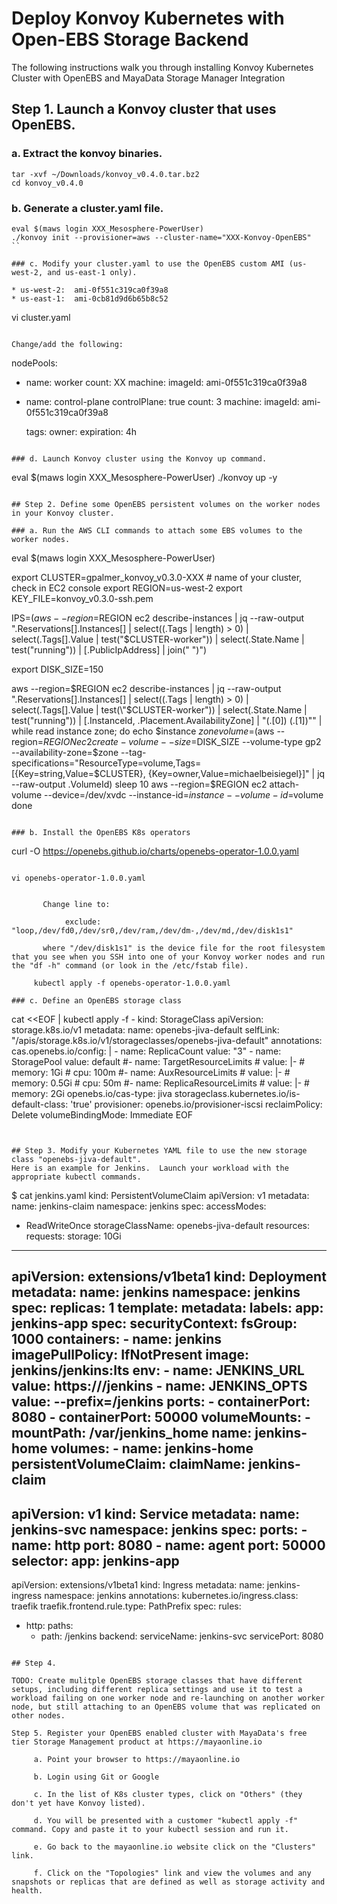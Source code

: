 # Deploy Konvoy Kubernetes with Open-EBS Storage Backend

The following instructions walk you through installing Konvoy Kubernetes Cluster with OpenEBS and MayaData Storage Manager Integration

## Step 1. Launch a Konvoy cluster that uses OpenEBS.

### a. Extract the konvoy binaries.
```
tar -xvf ~/Downloads/konvoy_v0.4.0.tar.bz2
cd konvoy_v0.4.0
```

### b. Generate a cluster.yaml file.
```
eval $(maws login XXX_Mesosphere-PowerUser)
./konvoy init --provisioner=aws --cluster-name="XXX-Konvoy-OpenEBS"
``

### c. Modify your cluster.yaml to use the OpenEBS custom AMI (us-west-2, and us-east-1 only).  

* us-west-2:  ami-0f551c319ca0f39a8
* us-east-1:  ami-0cb81d9d6b65b8c52
```
vi cluster.yaml
```

Change/add the following:
```
  nodePools:
  - name: worker
    count: XX
    machine:
      imageId: ami-0f551c319ca0f39a8

  - name: control-plane
    controlPlane: true
    count: 3
    machine:
      imageId: ami-0f551c319ca0f39a8

    tags:
      owner: <CHANGE ME>
      expiration: 4h
```

### d. Launch Konvoy cluster using the Konvoy up command.
```
eval $(maws login XXX_Mesosphere-PowerUser)
./konvoy up -y
```

## Step 2. Define some OpenEBS persistent volumes on the worker nodes in your Konvoy cluster.

### a. Run the AWS CLI commands to attach some EBS volumes to the worker nodes.
```
eval $(maws login XXX_Mesosphere-PowerUser)

export CLUSTER=gpalmer_konvoy_v0.3.0-XXX     # name of your cluster, check in EC2 console
export REGION=us-west-2
export KEY_FILE=konvoy_v0.3.0-ssh.pem  


IPS=$(aws --region=$REGION ec2 describe-instances |  jq --raw-output ".Reservations[].Instances[] | select((.Tags | length) > 0) | select(.Tags[].Value | test(\"$CLUSTER-worker\")) | select(.State.Name | test(\"running\")) | [.PublicIpAddress] | join(\" \")")

export DISK_SIZE=150

aws --region=$REGION ec2 describe-instances |  jq --raw-output ".Reservations[].Instances[] | select((.Tags | length) > 0) | select(.Tags[].Value | test(\"$CLUSTER-worker\")) | select(.State.Name | test(\"running\")) | [.InstanceId, .Placement.AvailabilityZone] | \"\(.[0]) \(.[1])\"" | while read instance zone; do
echo $instance $zone
volume=$(aws --region=$REGION ec2 create-volume --size=$DISK_SIZE --volume-type gp2 --availability-zone=$zone --tag-specifications="ResourceType=volume,Tags=[{Key=string,Value=$CLUSTER}, {Key=owner,Value=michaelbeisiegel}]" | jq --raw-output .VolumeId)
sleep 10
aws --region=$REGION ec2 attach-volume --device=/dev/xvdc --instance-id=$instance --volume-id=$volume
done
```

### b. Install the OpenEBS K8s operators
```
curl -O https://openebs.github.io/charts/openebs-operator-1.0.0.yaml
```

vi openebs-operator-1.0.0.yaml


       Change line to: 

            exclude: "loop,/dev/fd0,/dev/sr0,/dev/ram,/dev/dm-,/dev/md,/dev/disk1s1"

       where "/dev/disk1s1" is the device file for the root filesystem that you see when you SSH into one of your Konvoy worker nodes and run the "df -h" command (or look in the /etc/fstab file).

     kubectl apply -f openebs-operator-1.0.0.yaml

### c. Define an OpenEBS storage class
```
cat <<EOF | kubectl apply -f -
kind: StorageClass
apiVersion: storage.k8s.io/v1
metadata:
  name: openebs-jiva-default
  selfLink: "/apis/storage.k8s.io/v1/storageclasses/openebs-jiva-default"
  annotations:
    cas.openebs.io/config: |
      - name: ReplicaCount
        value: "3"
      - name: StoragePool
        value: default
      #- name: TargetResourceLimits
      #  value: |-
      #      memory: 1Gi
      #      cpu: 100m
      #- name: AuxResourceLimits
      #  value: |-
      #      memory: 0.5Gi
      #      cpu: 50m
      #- name: ReplicaResourceLimits
      #  value: |-
      #      memory: 2Gi
    openebs.io/cas-type: jiva
    storageclass.kubernetes.io/is-default-class: 'true'
provisioner: openebs.io/provisioner-iscsi
reclaimPolicy: Delete
volumeBindingMode: Immediate
EOF
```


## Step 3. Modify your Kubernetes YAML file to use the new storage class "openebs-jiva-default". 
Here is an example for Jenkins.  Launch your workload with the appropriate kubectl commands.
```
$ cat jenkins.yaml
kind: PersistentVolumeClaim
apiVersion: v1
metadata:
  name: jenkins-claim
  namespace: jenkins
spec:
  accessModes:
  - ReadWriteOnce
  storageClassName: openebs-jiva-default
  resources:
    requests:
      storage: 10Gi
---
apiVersion: extensions/v1beta1
kind: Deployment
metadata:
  name: jenkins
  namespace: jenkins
spec:
  replicas: 1
  template:
    metadata:
      labels:
        app: jenkins-app
    spec:
      securityContext:
        fsGroup: 1000
      containers:
        - name: jenkins
          imagePullPolicy: IfNotPresent
          image: jenkins/jenkins:lts
          env:
            - name: JENKINS_URL
              value: https://<CHANGE ME>/jenkins
            - name: JENKINS_OPTS
              value: --prefix=/jenkins
          ports:
            - containerPort: 8080
            - containerPort: 50000
          volumeMounts:
            - mountPath: /var/jenkins_home
              name: jenkins-home
      volumes:
        - name: jenkins-home
          persistentVolumeClaim:
            claimName: jenkins-claim
---
apiVersion: v1
kind: Service
metadata:
  name: jenkins-svc
  namespace: jenkins
spec:
  ports:
    - name: http
      port: 8080
    - name: agent
      port: 50000
  selector:
    app: jenkins-app
---
apiVersion: extensions/v1beta1
kind: Ingress
metadata:
  name: jenkins-ingress
  namespace: jenkins
  annotations:
    kubernetes.io/ingress.class: traefik
    traefik.frontend.rule.type: PathPrefix
spec:
  rules:
  - http:
      paths:
      - path: /jenkins
        backend:
          serviceName: jenkins-svc
          servicePort: 8080
```

## Step 4. 

TODO: Create mulitple OpenEBS storage classes that have different setups, including different replica settings and use it to test a workload failing on one worker node and re-launching on another worker node, but still attaching to an OpenEBS volume that was replicated on other nodes.

Step 5. Register your OpenEBS enabled cluster with MayaData's free tier Storage Management product at https://mayaonline.io

     a. Point your browser to https://mayaonline.io

     b. Login using Git or Google

     c. In the list of K8s cluster types, click on "Others" (they don't yet have Konvoy listed).

     d. You will be presented with a customer "kubectl apply -f" command. Copy and paste it to your kubectl session and run it.

     e. Go back to the mayaonline.io website click on the "Clusters" link.

     f. Click on the "Topologies" link and view the volumes and any snapshots or replicas that are defined as well as storage activity and health.

